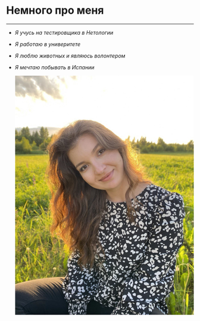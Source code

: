 # Немного про меня
************************************************************************
* _Я учусь на тестировщика в Нетологии_
* _Я работаю в универитете_
* _Я люблю животных и являюсь волонтером_
* _Я мечтаю побывать в Испании_
  
  ![фотография](image/../photo_2024-03-16_21-09-54.jpg)